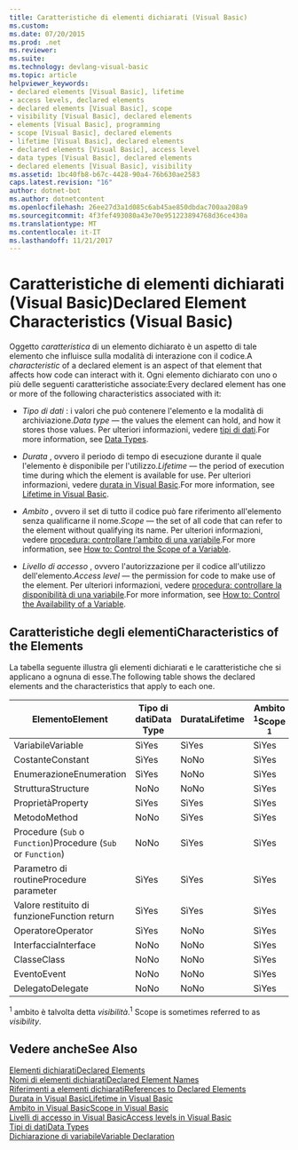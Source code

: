 ```yaml
---
title: Caratteristiche di elementi dichiarati (Visual Basic)
ms.custom: 
ms.date: 07/20/2015
ms.prod: .net
ms.reviewer: 
ms.suite: 
ms.technology: devlang-visual-basic
ms.topic: article
helpviewer_keywords:
- declared elements [Visual Basic], lifetime
- access levels, declared elements
- declared elements [Visual Basic], scope
- visibility [Visual Basic], declared elements
- elements [Visual Basic], programming
- scope [Visual Basic], declared elements
- lifetime [Visual Basic], declared elements
- declared elements [Visual Basic], access level
- data types [Visual Basic], declared elements
- declared elements [Visual Basic], visibility
ms.assetid: 1bc40fb8-b67c-4428-90a4-76b630ae2583
caps.latest.revision: "16"
author: dotnet-bot
ms.author: dotnetcontent
ms.openlocfilehash: 26ee27d3a1d085c6ab45ae850dbdac700aa208a9
ms.sourcegitcommit: 4f3fef493080a43e70e951223894768d36ce430a
ms.translationtype: MT
ms.contentlocale: it-IT
ms.lasthandoff: 11/21/2017
---
```

# <a name="declared-element-characteristics-visual-basic"></a><span data-ttu-id="019c8-102">Caratteristiche di elementi dichiarati (Visual Basic)</span><span class="sxs-lookup"><span data-stu-id="019c8-102">Declared Element Characteristics (Visual Basic)</span></span>
<span data-ttu-id="019c8-103">Oggetto *caratteristica* di un elemento dichiarato è un aspetto di tale elemento che influisce sulla modalità di interazione con il codice.</span><span class="sxs-lookup"><span data-stu-id="019c8-103">A *characteristic* of a declared element is an aspect of that element that affects how code can interact with it.</span></span> <span data-ttu-id="019c8-104">Ogni elemento dichiarato con uno o più delle seguenti caratteristiche associate:</span><span class="sxs-lookup"><span data-stu-id="019c8-104">Every declared element has one or more of the following characteristics associated with it:</span></span>  
  
-   <span data-ttu-id="019c8-105">*Tipo di dati* : i valori che può contenere l'elemento e la modalità di archiviazione.</span><span class="sxs-lookup"><span data-stu-id="019c8-105">*Data type* — the values the element can hold, and how it stores those values.</span></span> <span data-ttu-id="019c8-106">Per ulteriori informazioni, vedere [tipi di dati](../../../../visual-basic/language-reference/data-types/data-type-summary.md).</span><span class="sxs-lookup"><span data-stu-id="019c8-106">For more information, see [Data Types](../../../../visual-basic/language-reference/data-types/data-type-summary.md).</span></span>  
  
-   <span data-ttu-id="019c8-107">*Durata* , ovvero il periodo di tempo di esecuzione durante il quale l'elemento è disponibile per l'utilizzo.</span><span class="sxs-lookup"><span data-stu-id="019c8-107">*Lifetime* — the period of execution time during which the element is available for use.</span></span> <span data-ttu-id="019c8-108">Per ulteriori informazioni, vedere [durata in Visual Basic](../../../../visual-basic/programming-guide/language-features/declared-elements/lifetime.md).</span><span class="sxs-lookup"><span data-stu-id="019c8-108">For more information, see [Lifetime in Visual Basic](../../../../visual-basic/programming-guide/language-features/declared-elements/lifetime.md).</span></span>  
  
-   <span data-ttu-id="019c8-109">*Ambito* , ovvero il set di tutto il codice può fare riferimento all'elemento senza qualificarne il nome.</span><span class="sxs-lookup"><span data-stu-id="019c8-109">*Scope* — the set of all code that can refer to the element without qualifying its name.</span></span> <span data-ttu-id="019c8-110">Per ulteriori informazioni, vedere [procedura: controllare l'ambito di una variabile](../../../../visual-basic/programming-guide/language-features/declared-elements/how-to-control-the-scope-of-a-variable.md).</span><span class="sxs-lookup"><span data-stu-id="019c8-110">For more information, see [How to: Control the Scope of a Variable](../../../../visual-basic/programming-guide/language-features/declared-elements/how-to-control-the-scope-of-a-variable.md).</span></span>  
  
-   <span data-ttu-id="019c8-111">*Livello di accesso* , ovvero l'autorizzazione per il codice all'utilizzo dell'elemento.</span><span class="sxs-lookup"><span data-stu-id="019c8-111">*Access level* — the permission for code to make use of the element.</span></span> <span data-ttu-id="019c8-112">Per ulteriori informazioni, vedere [procedura: controllare la disponibilità di una variabile](../../../../visual-basic/programming-guide/language-features/declared-elements/how-to-control-the-availability-of-a-variable.md).</span><span class="sxs-lookup"><span data-stu-id="019c8-112">For more information, see [How to: Control the Availability of a Variable](../../../../visual-basic/programming-guide/language-features/declared-elements/how-to-control-the-availability-of-a-variable.md).</span></span>  
  
## <a name="characteristics-of-the-elements"></a><span data-ttu-id="019c8-113">Caratteristiche degli elementi</span><span class="sxs-lookup"><span data-stu-id="019c8-113">Characteristics of the Elements</span></span>  
 <span data-ttu-id="019c8-114">La tabella seguente illustra gli elementi dichiarati e le caratteristiche che si applicano a ognuna di esse.</span><span class="sxs-lookup"><span data-stu-id="019c8-114">The following table shows the declared elements and the characteristics that apply to each one.</span></span>  
  
|<span data-ttu-id="019c8-115">Elemento</span><span class="sxs-lookup"><span data-stu-id="019c8-115">Element</span></span>|<span data-ttu-id="019c8-116">Tipo di dati</span><span class="sxs-lookup"><span data-stu-id="019c8-116">Data Type</span></span>|<span data-ttu-id="019c8-117">Durata</span><span class="sxs-lookup"><span data-stu-id="019c8-117">Lifetime</span></span>|<span data-ttu-id="019c8-118">Ambito <sup>1</sup></span><span class="sxs-lookup"><span data-stu-id="019c8-118">Scope <sup>1</sup></span></span>|<span data-ttu-id="019c8-119">Livello di accesso</span><span class="sxs-lookup"><span data-stu-id="019c8-119">Access Level</span></span>|  
|-------------|---------------|--------------|------------------------|------------------|  
|<span data-ttu-id="019c8-120">Variabile</span><span class="sxs-lookup"><span data-stu-id="019c8-120">Variable</span></span>|<span data-ttu-id="019c8-121">Sì</span><span class="sxs-lookup"><span data-stu-id="019c8-121">Yes</span></span>|<span data-ttu-id="019c8-122">Sì</span><span class="sxs-lookup"><span data-stu-id="019c8-122">Yes</span></span>|<span data-ttu-id="019c8-123">Sì</span><span class="sxs-lookup"><span data-stu-id="019c8-123">Yes</span></span>|<span data-ttu-id="019c8-124">Sì</span><span class="sxs-lookup"><span data-stu-id="019c8-124">Yes</span></span>|  
|<span data-ttu-id="019c8-125">Costante</span><span class="sxs-lookup"><span data-stu-id="019c8-125">Constant</span></span>|<span data-ttu-id="019c8-126">Sì</span><span class="sxs-lookup"><span data-stu-id="019c8-126">Yes</span></span>|<span data-ttu-id="019c8-127">No</span><span class="sxs-lookup"><span data-stu-id="019c8-127">No</span></span>|<span data-ttu-id="019c8-128">Sì</span><span class="sxs-lookup"><span data-stu-id="019c8-128">Yes</span></span>|<span data-ttu-id="019c8-129">Sì</span><span class="sxs-lookup"><span data-stu-id="019c8-129">Yes</span></span>|  
|<span data-ttu-id="019c8-130">Enumerazione</span><span class="sxs-lookup"><span data-stu-id="019c8-130">Enumeration</span></span>|<span data-ttu-id="019c8-131">Sì</span><span class="sxs-lookup"><span data-stu-id="019c8-131">Yes</span></span>|<span data-ttu-id="019c8-132">No</span><span class="sxs-lookup"><span data-stu-id="019c8-132">No</span></span>|<span data-ttu-id="019c8-133">Sì</span><span class="sxs-lookup"><span data-stu-id="019c8-133">Yes</span></span>|<span data-ttu-id="019c8-134">Sì</span><span class="sxs-lookup"><span data-stu-id="019c8-134">Yes</span></span>|  
|<span data-ttu-id="019c8-135">Struttura</span><span class="sxs-lookup"><span data-stu-id="019c8-135">Structure</span></span>|<span data-ttu-id="019c8-136">No</span><span class="sxs-lookup"><span data-stu-id="019c8-136">No</span></span>|<span data-ttu-id="019c8-137">No</span><span class="sxs-lookup"><span data-stu-id="019c8-137">No</span></span>|<span data-ttu-id="019c8-138">Sì</span><span class="sxs-lookup"><span data-stu-id="019c8-138">Yes</span></span>|<span data-ttu-id="019c8-139">Sì</span><span class="sxs-lookup"><span data-stu-id="019c8-139">Yes</span></span>|  
|<span data-ttu-id="019c8-140">Proprietà</span><span class="sxs-lookup"><span data-stu-id="019c8-140">Property</span></span>|<span data-ttu-id="019c8-141">Sì</span><span class="sxs-lookup"><span data-stu-id="019c8-141">Yes</span></span>|<span data-ttu-id="019c8-142">Sì</span><span class="sxs-lookup"><span data-stu-id="019c8-142">Yes</span></span>|<span data-ttu-id="019c8-143">Sì</span><span class="sxs-lookup"><span data-stu-id="019c8-143">Yes</span></span>|<span data-ttu-id="019c8-144">Sì</span><span class="sxs-lookup"><span data-stu-id="019c8-144">Yes</span></span>|  
|<span data-ttu-id="019c8-145">Metodo</span><span class="sxs-lookup"><span data-stu-id="019c8-145">Method</span></span>|<span data-ttu-id="019c8-146">No</span><span class="sxs-lookup"><span data-stu-id="019c8-146">No</span></span>|<span data-ttu-id="019c8-147">Sì</span><span class="sxs-lookup"><span data-stu-id="019c8-147">Yes</span></span>|<span data-ttu-id="019c8-148">Sì</span><span class="sxs-lookup"><span data-stu-id="019c8-148">Yes</span></span>|<span data-ttu-id="019c8-149">Sì</span><span class="sxs-lookup"><span data-stu-id="019c8-149">Yes</span></span>|  
|<span data-ttu-id="019c8-150">Procedure (`Sub` o `Function`)</span><span class="sxs-lookup"><span data-stu-id="019c8-150">Procedure (`Sub` or `Function`)</span></span>|<span data-ttu-id="019c8-151">No</span><span class="sxs-lookup"><span data-stu-id="019c8-151">No</span></span>|<span data-ttu-id="019c8-152">Sì</span><span class="sxs-lookup"><span data-stu-id="019c8-152">Yes</span></span>|<span data-ttu-id="019c8-153">Sì</span><span class="sxs-lookup"><span data-stu-id="019c8-153">Yes</span></span>|<span data-ttu-id="019c8-154">Sì</span><span class="sxs-lookup"><span data-stu-id="019c8-154">Yes</span></span>|  
|<span data-ttu-id="019c8-155">Parametro di routine</span><span class="sxs-lookup"><span data-stu-id="019c8-155">Procedure parameter</span></span>|<span data-ttu-id="019c8-156">Sì</span><span class="sxs-lookup"><span data-stu-id="019c8-156">Yes</span></span>|<span data-ttu-id="019c8-157">Sì</span><span class="sxs-lookup"><span data-stu-id="019c8-157">Yes</span></span>|<span data-ttu-id="019c8-158">Sì</span><span class="sxs-lookup"><span data-stu-id="019c8-158">Yes</span></span>|<span data-ttu-id="019c8-159">No</span><span class="sxs-lookup"><span data-stu-id="019c8-159">No</span></span>|  
|<span data-ttu-id="019c8-160">Valore restituito di funzione</span><span class="sxs-lookup"><span data-stu-id="019c8-160">Function return</span></span>|<span data-ttu-id="019c8-161">Sì</span><span class="sxs-lookup"><span data-stu-id="019c8-161">Yes</span></span>|<span data-ttu-id="019c8-162">Sì</span><span class="sxs-lookup"><span data-stu-id="019c8-162">Yes</span></span>|<span data-ttu-id="019c8-163">Sì</span><span class="sxs-lookup"><span data-stu-id="019c8-163">Yes</span></span>|<span data-ttu-id="019c8-164">No</span><span class="sxs-lookup"><span data-stu-id="019c8-164">No</span></span>|  
|<span data-ttu-id="019c8-165">Operatore</span><span class="sxs-lookup"><span data-stu-id="019c8-165">Operator</span></span>|<span data-ttu-id="019c8-166">Sì</span><span class="sxs-lookup"><span data-stu-id="019c8-166">Yes</span></span>|<span data-ttu-id="019c8-167">No</span><span class="sxs-lookup"><span data-stu-id="019c8-167">No</span></span>|<span data-ttu-id="019c8-168">Sì</span><span class="sxs-lookup"><span data-stu-id="019c8-168">Yes</span></span>|<span data-ttu-id="019c8-169">Sì</span><span class="sxs-lookup"><span data-stu-id="019c8-169">Yes</span></span>|  
|<span data-ttu-id="019c8-170">Interfaccia</span><span class="sxs-lookup"><span data-stu-id="019c8-170">Interface</span></span>|<span data-ttu-id="019c8-171">No</span><span class="sxs-lookup"><span data-stu-id="019c8-171">No</span></span>|<span data-ttu-id="019c8-172">No</span><span class="sxs-lookup"><span data-stu-id="019c8-172">No</span></span>|<span data-ttu-id="019c8-173">Sì</span><span class="sxs-lookup"><span data-stu-id="019c8-173">Yes</span></span>|<span data-ttu-id="019c8-174">Sì</span><span class="sxs-lookup"><span data-stu-id="019c8-174">Yes</span></span>|  
|<span data-ttu-id="019c8-175">Classe</span><span class="sxs-lookup"><span data-stu-id="019c8-175">Class</span></span>|<span data-ttu-id="019c8-176">No</span><span class="sxs-lookup"><span data-stu-id="019c8-176">No</span></span>|<span data-ttu-id="019c8-177">No</span><span class="sxs-lookup"><span data-stu-id="019c8-177">No</span></span>|<span data-ttu-id="019c8-178">Sì</span><span class="sxs-lookup"><span data-stu-id="019c8-178">Yes</span></span>|<span data-ttu-id="019c8-179">Sì</span><span class="sxs-lookup"><span data-stu-id="019c8-179">Yes</span></span>|  
|<span data-ttu-id="019c8-180">Evento</span><span class="sxs-lookup"><span data-stu-id="019c8-180">Event</span></span>|<span data-ttu-id="019c8-181">No</span><span class="sxs-lookup"><span data-stu-id="019c8-181">No</span></span>|<span data-ttu-id="019c8-182">No</span><span class="sxs-lookup"><span data-stu-id="019c8-182">No</span></span>|<span data-ttu-id="019c8-183">Sì</span><span class="sxs-lookup"><span data-stu-id="019c8-183">Yes</span></span>|<span data-ttu-id="019c8-184">Sì</span><span class="sxs-lookup"><span data-stu-id="019c8-184">Yes</span></span>|  
|<span data-ttu-id="019c8-185">Delegato</span><span class="sxs-lookup"><span data-stu-id="019c8-185">Delegate</span></span>|<span data-ttu-id="019c8-186">No</span><span class="sxs-lookup"><span data-stu-id="019c8-186">No</span></span>|<span data-ttu-id="019c8-187">No</span><span class="sxs-lookup"><span data-stu-id="019c8-187">No</span></span>|<span data-ttu-id="019c8-188">Sì</span><span class="sxs-lookup"><span data-stu-id="019c8-188">Yes</span></span>|<span data-ttu-id="019c8-189">Sì</span><span class="sxs-lookup"><span data-stu-id="019c8-189">Yes</span></span>|  
  
 <span data-ttu-id="019c8-190"><sup>1</sup> ambito è talvolta detta *visibilità*.</span><span class="sxs-lookup"><span data-stu-id="019c8-190"><sup>1</sup> Scope is sometimes referred to as *visibility*.</span></span>  
  
## <a name="see-also"></a><span data-ttu-id="019c8-191">Vedere anche</span><span class="sxs-lookup"><span data-stu-id="019c8-191">See Also</span></span>  
 [<span data-ttu-id="019c8-192">Elementi dichiarati</span><span class="sxs-lookup"><span data-stu-id="019c8-192">Declared Elements</span></span>](../../../../visual-basic/programming-guide/language-features/declared-elements/index.md)  
 [<span data-ttu-id="019c8-193">Nomi di elementi dichiarati</span><span class="sxs-lookup"><span data-stu-id="019c8-193">Declared Element Names</span></span>](../../../../visual-basic/programming-guide/language-features/declared-elements/declared-element-names.md)  
 [<span data-ttu-id="019c8-194">Riferimenti a elementi dichiarati</span><span class="sxs-lookup"><span data-stu-id="019c8-194">References to Declared Elements</span></span>](../../../../visual-basic/programming-guide/language-features/declared-elements/references-to-declared-elements.md)  
 [<span data-ttu-id="019c8-195">Durata in Visual Basic</span><span class="sxs-lookup"><span data-stu-id="019c8-195">Lifetime in Visual Basic</span></span>](../../../../visual-basic/programming-guide/language-features/declared-elements/lifetime.md)  
 [<span data-ttu-id="019c8-196">Ambito in Visual Basic</span><span class="sxs-lookup"><span data-stu-id="019c8-196">Scope in Visual Basic</span></span>](../../../../visual-basic/programming-guide/language-features/declared-elements/scope.md)  
 [<span data-ttu-id="019c8-197">Livelli di accesso in Visual Basic</span><span class="sxs-lookup"><span data-stu-id="019c8-197">Access levels in Visual Basic</span></span>](../../../../visual-basic/programming-guide/language-features/declared-elements/access-levels.md)  
 [<span data-ttu-id="019c8-198">Tipi di dati</span><span class="sxs-lookup"><span data-stu-id="019c8-198">Data Types</span></span>](../../../../visual-basic/programming-guide/language-features/data-types/index.md)  
 [<span data-ttu-id="019c8-199">Dichiarazione di variabile</span><span class="sxs-lookup"><span data-stu-id="019c8-199">Variable Declaration</span></span>](../../../../visual-basic/programming-guide/language-features/variables/variable-declaration.md)
